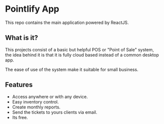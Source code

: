 # Pointlify App

This repo contains the main application powered by ReactJS.

## What is it?

This projects consist of a basic but helpful POS or "Point of Sale" system, the idea behind it is that it is fully cloud based instead of a common desktop app.

The ease of use of the system make it suitable for small business.

## Features

- Access anywhere or with any device.
- Easy inventory control.
- Create monthly reports.
- Send the tickets to yours clients via email.
- Its free.
